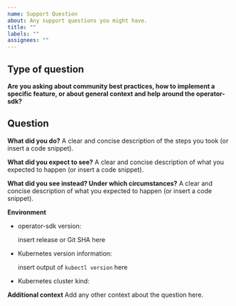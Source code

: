 ```yaml
---
name: Support Question
about: Any support questions you might have.
title: ""
labels: ""
assignees: ""
---
```


<!--
Thanks for filing an issue! Before hitting the button, please answer these questions.

Fill in as much of the template below as you can. If you leave out information, we can't help you as well.

We will try our best to answer the question, but we also have a mailing list and slack channel for any other questions.
-->

## Type of question

**Are you asking about community best practices, how to implement a specific feature, or about general context and help around the operator-sdk?**

## Question

**What did you do?**
A clear and concise description of the steps you took (or insert a code snippet).

**What did you expect to see?**
A clear and concise description of what you expected to happen (or insert a code snippet).

**What did you see instead? Under which circumstances?**
A clear and concise description of what you expected to happen (or insert a code snippet).

**Environment**

- operator-sdk version:

  insert release or Git SHA here

- Kubernetes version information:

  insert output of `kubectl version` here

- Kubernetes cluster kind:

**Additional context**
Add any other context about the question here.
